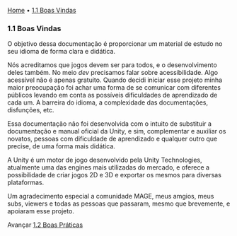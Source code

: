 [Home](../HomePT.md) • [1.1 Boas Vindas](#)

### 1.1 Boas Vindas

O objetivo dessa documentação é proporcionar um material de estudo no seu idioma de forma clara e didática.

Nós acreditamos que jogos devem ser para todos, e o desenvolvimento deles também. No meio *dev* precisamos falar sobre acessibilidade. Algo acessível não é apenas gratuito. Quando decidi iniciar esse projeto minha maior preocupação foi achar uma forma de se comunicar com diferentes públicos levando em conta as possíveis dificuldades de aprendizado de cada um. A barreira do idioma, a complexidade das documentações, disfunções, etc.

Essa documentação não foi desenvolvida com o intuito de substituir a documentação e manual oficial da Unity, e sim, complementar e auxiliar os novatos, pessoas com dificuldade de aprendizado e qualquer outro que precise, de uma forma mais didática.

A Unity é um motor de jogo desenvolvido pela Unity Technologies, atualmente uma das engines mais utilizadas do mercado, e oferece a possibilidade de criar jogos 2D e 3D e exportar os mesmos para diversas plataformas.

Um agradecimento especial a comunidade MAGE, meus amgios, meus subs, viewers e todas as pessoas que passaram, mesmo que brevemente, e apoiaram esse projeto.

Avançar [1.2 Boas Práticas](./2_wayto.md)
